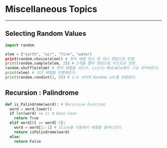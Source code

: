 # Miscellaneous Topics
---
## Selecting Random Values
```python
import random

elem = ["earth", "air", "fire", "water]
print(random.choice(elem)) # 위의 배열 원소 중 하나 랜덤으로 반환.
print(random.sample(elem, 2)) # 2개를 뽑아 랜덤으로 리스트로 반환.
random.shuffle(elem) # 위의 배열을 섞는다. List는 Mutable해서 그냥 섞어버린다.
print(elem) # 섞인 배열을 반환해준다. 
print(random.randint(1, 5)) # 1~5 사이의 Random int를 반환한다.
```

## Recursion : Palindrome
```python
def is_Palindrome(word): # Recursive Function
  word = word.lower()
  if len(word) <= 1: # Base Case
    return True
  elif word[0] == word[-1]:
    word = word[1:-1] # Slice를 이용해서 배열을 줄여나간다.
    return isPalindrome(word)
  else:
    return False
```
